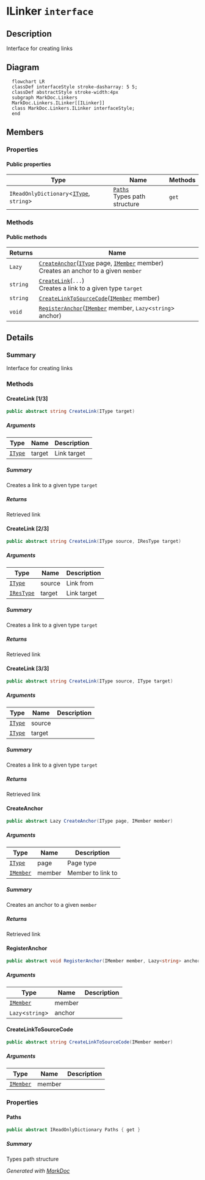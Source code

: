 # ILinker `interface`

## Description
Interface for creating links

## Diagram
```mermaid
  flowchart LR
  classDef interfaceStyle stroke-dasharray: 5 5;
  classDef abstractStyle stroke-width:4px
  subgraph MarkDoc.Linkers
  MarkDoc.Linkers.ILinker[[ILinker]]
  class MarkDoc.Linkers.ILinker interfaceStyle;
  end
```

## Members
### Properties
#### Public  properties
| Type | Name | Methods |
| --- | --- | --- |
| `IReadOnlyDictionary`&lt;[`IType`](../members/types/IType.md), `string`&gt; | [`Paths`](markdoc/linkers/ILinker.md#paths)<br>Types path structure | `get` |

### Methods
#### Public  methods
| Returns | Name |
| --- | --- |
| `Lazy` | [`CreateAnchor`](markdoc/linkers/ILinker.md#createanchor)([`IType`](../members/types/IType.md) page, [`IMember`](../members/members/IMember.md) member)<br>Creates an anchor to a given `member` |
| `string` | [`CreateLink`](markdoc/linkers/ILinker.md#createlink-13)(`...`)<br>Creates a link to a given type `target` |
| `string` | [`CreateLinkToSourceCode`](markdoc/linkers/ILinker.md#createlinktosourcecode)([`IMember`](../members/members/IMember.md) member) |
| `void` | [`RegisterAnchor`](markdoc/linkers/ILinker.md#registeranchor)([`IMember`](../members/members/IMember.md) member, `Lazy`&lt;`string`&gt; anchor) |

## Details
### Summary
Interface for creating links

### Methods
#### CreateLink [1/3]
```csharp
public abstract string CreateLink(IType target)
```
##### Arguments
| Type | Name | Description |
| --- | --- | --- |
| [`IType`](../members/types/IType.md) | target | Link target |

##### Summary
Creates a link to a given type `target`

##### Returns
Retrieved link

#### CreateLink [2/3]
```csharp
public abstract string CreateLink(IType source, IResType target)
```
##### Arguments
| Type | Name | Description |
| --- | --- | --- |
| [`IType`](../members/types/IType.md) | source | Link from |
| [`IResType`](../members/resolvedtypes/IResType.md) | target | Link target |

##### Summary
Creates a link to a given type `target`

##### Returns
Retrieved link

#### CreateLink [3/3]
```csharp
public abstract string CreateLink(IType source, IType target)
```
##### Arguments
| Type | Name | Description |
| --- | --- | --- |
| [`IType`](../members/types/IType.md) | source |  |
| [`IType`](../members/types/IType.md) | target |  |

##### Summary
Creates a link to a given type `target`

##### Returns
Retrieved link

#### CreateAnchor
```csharp
public abstract Lazy CreateAnchor(IType page, IMember member)
```
##### Arguments
| Type | Name | Description |
| --- | --- | --- |
| [`IType`](../members/types/IType.md) | page | Page type |
| [`IMember`](../members/members/IMember.md) | member | Member to link to |

##### Summary
Creates an anchor to a given `member`

##### Returns
Retrieved link

#### RegisterAnchor
```csharp
public abstract void RegisterAnchor(IMember member, Lazy<string> anchor)
```
##### Arguments
| Type | Name | Description |
| --- | --- | --- |
| [`IMember`](../members/members/IMember.md) | member |   |
| `Lazy`&lt;`string`&gt; | anchor |   |

#### CreateLinkToSourceCode
```csharp
public abstract string CreateLinkToSourceCode(IMember member)
```
##### Arguments
| Type | Name | Description |
| --- | --- | --- |
| [`IMember`](../members/members/IMember.md) | member |   |

### Properties
#### Paths
```csharp
public abstract IReadOnlyDictionary Paths { get }
```
##### Summary
Types path structure

*Generated with* [*MarkDoc*](https://github.com/hailstorm75/MarkDoc.Core)

